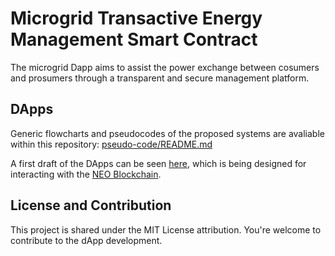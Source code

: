 # Microgrid Transactive Energy Management Smart Contract

The microgrid Dapp aims to assist the power exchange between cosumers and prosumers through a transparent and secure management platform.

## DApps

Generic flowcharts and pseudocodes of the proposed systems are avaliable within this repository: [pseudo-code/README.md](pseudo-code/README.md)


A first draft of the DApps can be seen [here](neo-dapp/microgrid-dapp.cs), which is being designed for interacting with the [NEO Blockchain](https://github.com/neo-project/neo).

## License and Contribution

This project is shared under the MIT License attribution.
You're welcome to contribute to the dApp development.

